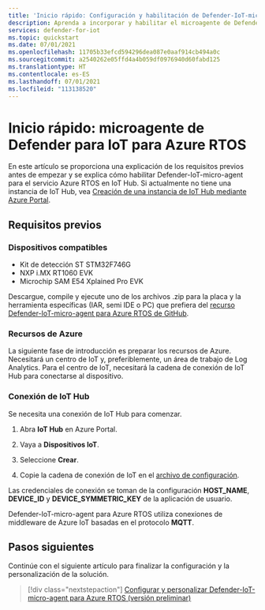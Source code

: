 ```yaml
---
title: 'Inicio rápido: Configuración y habilitación de Defender-IoT-micro-agent para Azure RTOS'
description: Aprenda a incorporar y habilitar el microagente de Defender para IoT para el servicio Azure RTOS en Azure IoT Hub.
services: defender-for-iot
ms.topic: quickstart
ms.date: 07/01/2021
ms.openlocfilehash: 11705b33efcd594296dea087e0aaf914cb494a0c
ms.sourcegitcommit: a2540262e05ffd4a4b059df0976940d60fabd125
ms.translationtype: HT
ms.contentlocale: es-ES
ms.lasthandoff: 07/01/2021
ms.locfileid: "113138520"
---
```

# <a name="quickstart-defender-iot-micro-agent-for-azure-rtos"></a>Inicio rápido: microagente de Defender para IoT para Azure RTOS

En este artículo se proporciona una explicación de los requisitos previos antes de empezar y se explica cómo habilitar Defender-IoT-micro-agent para el servicio Azure RTOS en IoT Hub. Si actualmente no tiene una instancia de IoT Hub, vea [Creación de una instancia de IoT Hub mediante Azure Portal](../../iot-hub/iot-hub-create-through-portal.md).

## <a name="prerequisites"></a>Requisitos previos 

### <a name="supported-devices"></a>Dispositivos compatibles

- Kit de detección ST STM32F746G
- NXP i.MX RT1060 EVK
- Microchip SAM E54 Xplained Pro EVK

Descargue, compile y ejecute uno de los archivos .zip para la placa y la herramienta específicas (IAR, semi IDE o PC) que prefiera del [recurso Defender-IoT-micro-agent para Azure RTOS de GitHub](https://github.com/azure-rtos/azure-iot-preview/releases).

### <a name="azure-resources"></a>Recursos de Azure

La siguiente fase de introducción es preparar los recursos de Azure. Necesitará un centro de IoT y, preferiblemente, un área de trabajo de Log Analytics. Para el centro de IoT, necesitará la cadena de conexión de IoT Hub para conectarse al dispositivo. 
  
### <a name="iot-hub-connection"></a>Conexión de IoT Hub

Se necesita una conexión de IoT Hub para comenzar. 

1. Abra **IoT Hub** en Azure Portal.

1. Vaya a **Dispositivos IoT**.

1. Seleccione **Crear**.

1. Copie la cadena de conexión de IoT en el [archivo de configuración](how-to-azure-rtos-security-module.md).

Las credenciales de conexión se toman de la configuración **HOST_NAME**, **DEVICE_ID** y **DEVICE_SYMMETRIC_KEY** de la aplicación de usuario.

Defender-IoT-micro-agent para Azure RTOS utiliza conexiones de middleware de Azure IoT basadas en el protocolo **MQTT**.

## <a name="next-steps"></a>Pasos siguientes

Continúe con el siguiente artículo para finalizar la configuración y la personalización de la solución.

> [!div class="nextstepaction"]
> [Configurar y personalizar Defender-IoT-micro-agent para Azure RTOS (versión preliminar)](how-to-azure-rtos-security-module.md)
